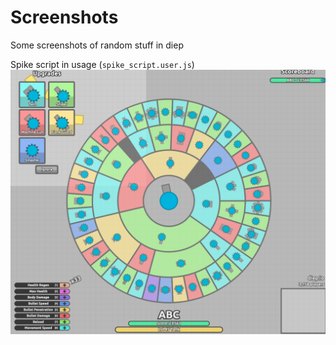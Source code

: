 # Screenshots

Some screenshots of random stuff in diep

Spike script in usage (`spike_script.user.js`)
![Spike Script](/screenshots/image.png)
